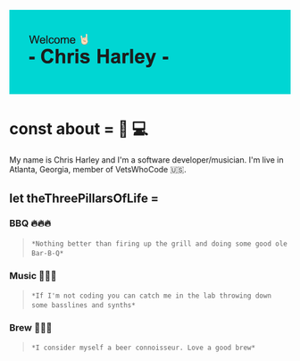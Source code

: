 ![GitHub Logo](https://github.com/charley81/charley81/blob/master/header.png?raw=true)

# const about = 🎹 💻 
My name is Chris Harley and I'm a software developer/musician. I'm live in Atlanta, Georgia, member of VetsWhoCode 🇺🇸. 

## let theThreePillarsOfLife =
### **BBQ** 🔥🔥🔥
  > `*Nothing better than firing up the grill and doing some good ole Bar-B-Q*`

### **Music** 🎹🎸🎤
> `*If I'm not coding you can catch me in the lab throwing down some basslines and synths*`

### **Brew** 🍺🍻🍺
> `*I consider myself a beer connoisseur. Love a good brew*`

